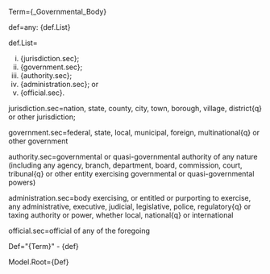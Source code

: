 Term={_Governmental_Body}

def=any: {def.List}

def.List=<ol type=i><li>{jurisdiction.sec};<li>{government.sec};<li>{authority.sec};<li>{administration.sec}; or<li>{official.sec}.</ol>

jurisdiction.sec=nation, state, county, city, town, borough, village, district{q} or other jurisdiction;

government.sec=federal, state, local, municipal, foreign, multinational{q} or other government

authority.sec=governmental or quasi-governmental authority of any nature (including any agency, branch, department, board, commission, court, tribunal{q} or other entity exercising governmental or quasi-governmental powers)

administration.sec=body exercising, or entitled or purporting to exercise, any administrative, executive, judicial, legislative, police, regulatory{q} or taxing authority or power, whether local, national{q} or international

official.sec=official of any of the foregoing

Def="{Term}" - {def}

Model.Root={Def}

